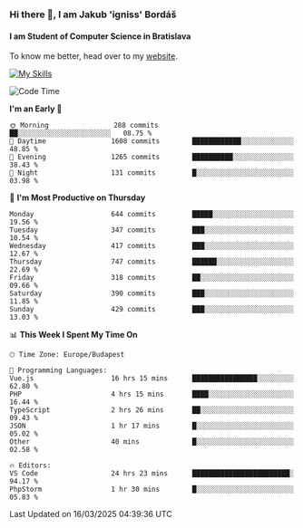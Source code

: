 ### Hi there 👋, I am Jakub 'igniss' Bordáš

#### I am Student of Computer Science in Bratislava
To know me better, head over to my [website](https://bordas.sk).

[![My Skills](https://skillicons.dev/icons?i=js,typescript,html,css,figma,svelte,vue,next,postgresql,nest,express,nodejs)](https://bordas.sk)


<!--START_SECTION:waka-->
![Code Time](http://img.shields.io/badge/Code%20Time-1%2C731%20hrs%2044%20mins-blue)

**I'm an Early 🐤** 

```text
🌞 Morning                288 commits         ██░░░░░░░░░░░░░░░░░░░░░░░   08.75 % 
🌆 Daytime                1608 commits        ████████████░░░░░░░░░░░░░   48.85 % 
🌃 Evening                1265 commits        ██████████░░░░░░░░░░░░░░░   38.43 % 
🌙 Night                  131 commits         █░░░░░░░░░░░░░░░░░░░░░░░░   03.98 % 
```
📅 **I'm Most Productive on Thursday** 

```text
Monday                   644 commits         █████░░░░░░░░░░░░░░░░░░░░   19.56 % 
Tuesday                  347 commits         ███░░░░░░░░░░░░░░░░░░░░░░   10.54 % 
Wednesday                417 commits         ███░░░░░░░░░░░░░░░░░░░░░░   12.67 % 
Thursday                 747 commits         ██████░░░░░░░░░░░░░░░░░░░   22.69 % 
Friday                   318 commits         ██░░░░░░░░░░░░░░░░░░░░░░░   09.66 % 
Saturday                 390 commits         ███░░░░░░░░░░░░░░░░░░░░░░   11.85 % 
Sunday                   429 commits         ███░░░░░░░░░░░░░░░░░░░░░░   13.03 % 
```


📊 **This Week I Spent My Time On** 

```text
🕑︎ Time Zone: Europe/Budapest

💬 Programming Languages: 
Vue.js                   16 hrs 15 mins      ████████████████░░░░░░░░░   62.80 % 
PHP                      4 hrs 15 mins       ████░░░░░░░░░░░░░░░░░░░░░   16.44 % 
TypeScript               2 hrs 26 mins       ██░░░░░░░░░░░░░░░░░░░░░░░   09.43 % 
JSON                     1 hr 17 mins        █░░░░░░░░░░░░░░░░░░░░░░░░   05.02 % 
Other                    40 mins             █░░░░░░░░░░░░░░░░░░░░░░░░   02.58 % 

🔥 Editors: 
VS Code                  24 hrs 23 mins      ████████████████████████░   94.17 % 
PhpStorm                 1 hr 30 mins        █░░░░░░░░░░░░░░░░░░░░░░░░   05.83 % 
```


 Last Updated on 16/03/2025 04:39:36 UTC
<!--END_SECTION:waka-->
